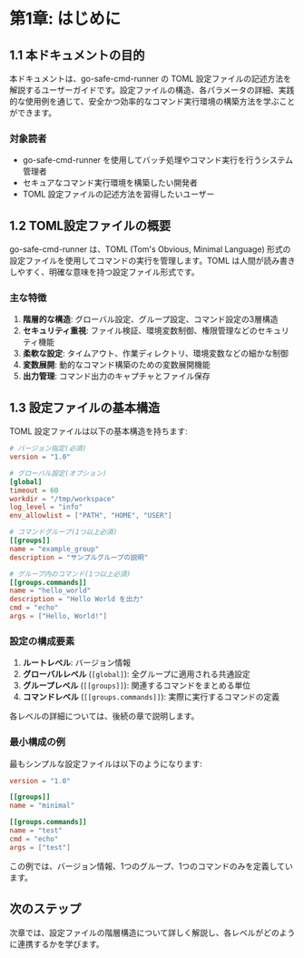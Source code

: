 # 第1章: はじめに

## 1.1 本ドキュメントの目的

本ドキュメントは、go-safe-cmd-runner の TOML 設定ファイルの記述方法を解説するユーザーガイドです。設定ファイルの構造、各パラメータの詳細、実践的な使用例を通じて、安全かつ効率的なコマンド実行環境の構築方法を学ぶことができます。

### 対象読者

- go-safe-cmd-runner を使用してバッチ処理やコマンド実行を行うシステム管理者
- セキュアなコマンド実行環境を構築したい開発者
- TOML 設定ファイルの記述方法を習得したいユーザー

## 1.2 TOML設定ファイルの概要

go-safe-cmd-runner は、TOML (Tom's Obvious, Minimal Language) 形式の設定ファイルを使用してコマンドの実行を管理します。TOML は人間が読み書きしやすく、明確な意味を持つ設定ファイル形式です。

### 主な特徴

1. **階層的な構造**: グローバル設定、グループ設定、コマンド設定の3層構造
2. **セキュリティ重視**: ファイル検証、環境変数制御、権限管理などのセキュリティ機能
3. **柔軟な設定**: タイムアウト、作業ディレクトリ、環境変数などの細かな制御
4. **変数展開**: 動的なコマンド構築のための変数展開機能
5. **出力管理**: コマンド出力のキャプチャとファイル保存

## 1.3 設定ファイルの基本構造

TOML 設定ファイルは以下の基本構造を持ちます:

```toml
# バージョン指定(必須)
version = "1.0"

# グローバル設定(オプション)
[global]
timeout = 60
workdir = "/tmp/workspace"
log_level = "info"
env_allowlist = ["PATH", "HOME", "USER"]

# コマンドグループ(1つ以上必須)
[[groups]]
name = "example_group"
description = "サンプルグループの説明"

# グループ内のコマンド(1つ以上必須)
[[groups.commands]]
name = "hello_world"
description = "Hello World を出力"
cmd = "echo"
args = ["Hello, World!"]
```

### 設定の構成要素

1. **ルートレベル**: バージョン情報
2. **グローバルレベル** (`[global]`): 全グループに適用される共通設定
3. **グループレベル** (`[[groups]]`): 関連するコマンドをまとめる単位
4. **コマンドレベル** (`[[groups.commands]]`): 実際に実行するコマンドの定義

各レベルの詳細については、後続の章で説明します。

### 最小構成の例

最もシンプルな設定ファイルは以下のようになります:

```toml
version = "1.0"

[[groups]]
name = "minimal"

[[groups.commands]]
name = "test"
cmd = "echo"
args = ["test"]
```

この例では、バージョン情報、1つのグループ、1つのコマンドのみを定義しています。

## 次のステップ

次章では、設定ファイルの階層構造について詳しく解説し、各レベルがどのように連携するかを学びます。
